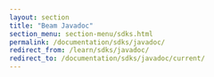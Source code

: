 ```yaml
---
layout: section
title: "Beam Javadoc"
section_menu: section-menu/sdks.html
permalink: /documentation/sdks/javadoc/
redirect_from: /learn/sdks/javadoc/
redirect_to: /documentation/sdks/javadoc/current/
---
```

